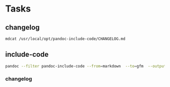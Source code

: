 # Tasks

## changelog

```bash
mdcat /usr/local/opt/pandoc-include-code/CHANGELOG.md
```

## include-code

```bash
pandoc --filter pandoc-include-code --from=markdown  --to=gfm  --output=output.md maskfile.md
```

### changelog

```{.markdown include=/usr/local/opt/pandoc-include-code/CHANGELOG.md}

```
